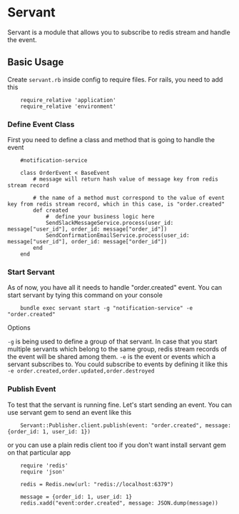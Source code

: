 # Servant

Servant is a module that allows you to subscribe to redis stream and handle the event.

## Basic Usage

Create `servant.rb` inside config to require files. For rails, you need to add this

```
	require_relative 'application'
	require_relative 'environment'
```

### Define Event Class

First you need to define a class and method that is going to handle the event

```
	#notification-service

	class OrderEvent < BaseEvent
		# message will return hash value of message key from redis stream record

		# the name of a method must correspond to the value of event key from redis stream record, which in this case, is "order.created"
		def created
			#  define your business logic here
			SendSlackMessageService.process(user_id: message["user_id"], order_id: message["order_id"])
			SendConfirmationEmailService.process(user_id: message["user_id"], order_id: message["order_id"])
		end
	end
```

### Start Servant

As of now, you have all it needs to handle "order.created" event. You can start servant by tying this command on your console

```
	bundle exec servant start -g "notification-service" -e "order.created"
```

Options

`-g` is being used to define a group of that servant. In case that you start multiple servants which belong to the same group, redis stream records of the event will be shared among them.
`-e` is the event or events which a servant subscribes to. You could subscribe to events by defining it like this `-e order.created,order.updated,order.destroyed`


### Publish Event

To test that the servant is running fine. Let's start sending an event. You can use servant gem to send an event like this

```
	Servant::Publisher.client.publish(event: "order.created", message: {order_id: 1, user_id: 1})
```

or you can use a plain redis client too if you don't want install servant gem on that particular app

```
	require 'redis'
	require 'json'

	redis = Redis.new(url: "redis://localhost:6379")
	
	message = {order_id: 1, user_id: 1}
	redis.xadd("event:order.created", message: JSON.dump(message))
```